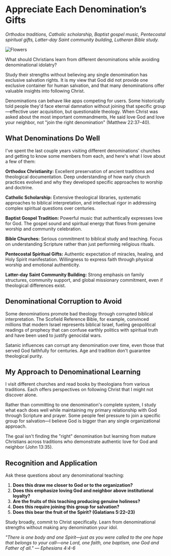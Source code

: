 # Appreciate Each Denomination’s Gifts

*Orthodox traditions, Catholic scholarship, Baptist gospel music, Pentecostal spiritual gifts, Latter-day Saint community building, Lutheran Bible study.*

![Flowers](../artworks/flowers.png)

What should Christians learn from different denominations while avoiding denominational idolatry?

Study their strengths without believing any single denomination has exclusive salvation rights. It is my view that God did not provide one exclusive container for human salvation, and that many denominations offer valuable insights into following Christ.

Denominations can behave like apps competing for users. Some historically told people they'd face eternal damnation without joining that specific group—effective user acquisition, but questionable theology. When Christ was asked about the most important commandments, He said love God and love your neighbor, not "join the right denomination" (Matthew 22:37–40).

## What Denominations Do Well

I've spent the last couple years visiting different denominations' churches and getting to know some members from each, and here's what I love about a few of them:

**Orthodox Christianity:** Excellent preservation of ancient traditions and theological documentation. Deep understanding of how early church practices evolved and why they developed specific approaches to worship and doctrine.

**Catholic Scholarship:** Extensive theological libraries, systematic approaches to biblical interpretation, and intellectual rigor in addressing complex spiritual questions over centuries.

**Baptist Gospel Tradition:** Powerful music that authentically expresses love for God. The gospel sound and spiritual energy that flows from genuine worship and community celebration.

**Bible Churches:** Serious commitment to biblical study and teaching. Focus on understanding Scripture rather than just performing religious rituals.

**Pentecostal Spiritual Gifts:** Authentic expectation of miracles, healing, and Holy Spirit manifestation. Willingness to express faith through physical worship and emotional authenticity.

**Latter-day Saint Community Building:** Strong emphasis on family structures, community support, and global missionary commitment, even if theological differences exist.

## Denominational Corruption to Avoid

Some denominations promote bad theology through corrupted biblical interpretation. The Scofield Reference Bible, for example, convinced millions that modern Israel represents biblical Israel, fueling geopolitical readings of prophecy that can confuse earthly politics with spiritual truth and have been used to justify genocidal wars.

Satanic influences can corrupt any denomination over time, even those that served God faithfully for centuries. Age and tradition don't guarantee theological purity.

## My Approach to Denominational Learning

I visit different churches and read books by theologians from various traditions. Each offers perspectives on following Christ that I might not discover alone.

Rather than committing to one denomination's complete system, I study what each does well while maintaining my primary relationship with God through Scripture and prayer. Some people feel pressure to join a specific group for salvation—I believe God is bigger than any single organizational approach.

The goal isn't finding the "right" denomination but learning from mature Christians across traditions who demonstrate authentic love for God and neighbor (John 13:35).

## Recognition and Application

Ask these questions about any denominational teaching:

1. **Does this draw me closer to God or to the organization?**
2. **Does this emphasize loving God and neighbor above institutional loyalty?**
3. **Are the fruits of this teaching producing genuine holiness?**
4. **Does this require joining this group for salvation?**
5. **Does this bear the fruit of the Spirit? (Galatians 5:22–23)**

Study broadly, commit to Christ specifically. Learn from denominational strengths without making any denomination your idol.

*"There is one body and one Spirit—just as you were called to the one hope that belongs to your call—one Lord, one faith, one baptism, one God and Father of all." — Ephesians 4:4-6*
